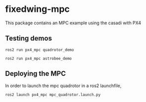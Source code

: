 # fixedwing-mpc
This package contains an MPC example using the casadi with PX4

## Testing demos
```
ros2 run px4_mpc quadrotor_demo
```
```
ros2 run px4_mpc astrobee_demo

```
## Deploying the MPC
In order to launch the mpc quadrotor in a ros2 launchfile,
```
ros2 launch px4_mpc mpc_quadrotor.launch.py 
```
